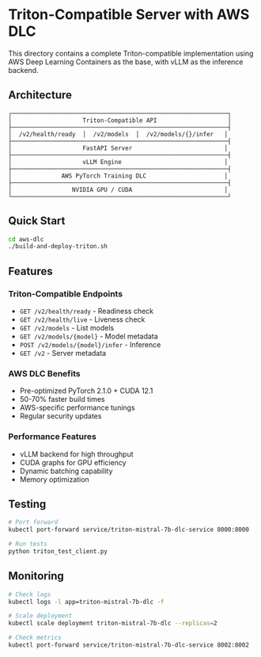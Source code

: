 # Triton-Compatible Server with AWS DLC

This directory contains a complete Triton-compatible implementation using AWS Deep Learning Containers as the base, with vLLM as the inference backend.

## Architecture

```
┌─────────────────────────────────────────────────────────────┐
│                    Triton-Compatible API                    │
├─────────────────────────────────────────────────────────────┤
│  /v2/health/ready  │  /v2/models  │  /v2/models/{}/infer   │
├─────────────────────────────────────────────────────────────┤
│                    FastAPI Server                          │
├─────────────────────────────────────────────────────────────┤
│                    vLLM Engine                             │
├─────────────────────────────────────────────────────────────┤
│              AWS PyTorch Training DLC                      │
├─────────────────────────────────────────────────────────────┤
│                 NVIDIA GPU / CUDA                          │
└─────────────────────────────────────────────────────────────┘
```

## Quick Start

```bash
cd aws-dlc
./build-and-deploy-triton.sh
```

## Features

### Triton-Compatible Endpoints
- `GET /v2/health/ready` - Readiness check
- `GET /v2/health/live` - Liveness check  
- `GET /v2/models` - List models
- `GET /v2/models/{model}` - Model metadata
- `POST /v2/models/{model}/infer` - Inference
- `GET /v2` - Server metadata

### AWS DLC Benefits
- Pre-optimized PyTorch 2.1.0 + CUDA 12.1
- 50-70% faster build times
- AWS-specific performance tunings
- Regular security updates

### Performance Features
- vLLM backend for high throughput
- CUDA graphs for GPU efficiency
- Dynamic batching capability
- Memory optimization

## Testing

```bash
# Port forward
kubectl port-forward service/triton-mistral-7b-dlc-service 8000:8000

# Run tests
python triton_test_client.py
```

## Monitoring

```bash
# Check logs
kubectl logs -l app=triton-mistral-7b-dlc -f

# Scale deployment
kubectl scale deployment triton-mistral-7b-dlc --replicas=2

# Check metrics
kubectl port-forward service/triton-mistral-7b-dlc-service 8002:8002
```
